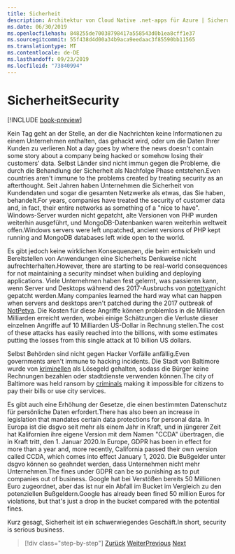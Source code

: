 ```yaml
---
title: Sicherheit
description: Architektur von Cloud Native .net-apps für Azure | Sicherung
ms.date: 06/30/2019
ms.openlocfilehash: 848255de70038798417a558543d0b1ea8cff1e37
ms.sourcegitcommit: 55f438d4d00a34b9aca9eedaac3f85590bb11565
ms.translationtype: MT
ms.contentlocale: de-DE
ms.lasthandoff: 09/23/2019
ms.locfileid: "73840994"
---
```

# <a name="security"></a><span data-ttu-id="72d5c-103">Sicherheit</span><span class="sxs-lookup"><span data-stu-id="72d5c-103">Security</span></span>

[!INCLUDE [book-preview](../../../includes/book-preview.md)]

<span data-ttu-id="72d5c-104">Kein Tag geht an der Stelle, an der die Nachrichten keine Informationen zu einem Unternehmen enthalten, das gehackt wird, oder um die Daten Ihrer Kunden zu verlieren.</span><span class="sxs-lookup"><span data-stu-id="72d5c-104">Not a day goes by where the news doesn't contain some story about a company being hacked or somehow losing their customers' data.</span></span> <span data-ttu-id="72d5c-105">Selbst Länder sind nicht immun gegen die Probleme, die durch die Behandlung der Sicherheit als Nachfolge Phase entstehen.</span><span class="sxs-lookup"><span data-stu-id="72d5c-105">Even countries aren't immune to the problems created by treating security as an afterthought.</span></span> <span data-ttu-id="72d5c-106">Seit Jahren haben Unternehmen die Sicherheit von Kundendaten und sogar die gesamten Netzwerke als etwas, das Sie haben, behandelt.</span><span class="sxs-lookup"><span data-stu-id="72d5c-106">For years, companies have treated the security of customer data and, in fact, their entire networks as something of a "nice to have".</span></span> <span data-ttu-id="72d5c-107">Windows-Server wurden nicht gepatcht, alte Versionen von PHP wurden weiterhin ausgeführt, und MongoDB-Datenbanken waren weiterhin weltweit offen.</span><span class="sxs-lookup"><span data-stu-id="72d5c-107">Windows servers were left unpatched, ancient versions of PHP kept running and MongoDB databases left wide open to the world.</span></span>

<span data-ttu-id="72d5c-108">Es gibt jedoch keine wirklichen Konsequenzen, die beim entwickeln und Bereitstellen von Anwendungen eine Sicherheits Denkweise nicht aufrechterhalten.</span><span class="sxs-lookup"><span data-stu-id="72d5c-108">However, there are starting to be real-world consequences for not maintaining a security mindset when building and deploying applications.</span></span> <span data-ttu-id="72d5c-109">Viele Unternehmen haben fest gelernt, was passieren kann, wenn Server und Desktops während des 2017-Ausbruchs von [notettya](https://www.wired.com/story/notpetya-cyberattack-ukraine-russia-code-crashed-the-world/)nicht gepatcht werden.</span><span class="sxs-lookup"><span data-stu-id="72d5c-109">Many companies learned the hard way what can happen when servers and desktops aren't patched during the 2017 outbreak of [NotPetya](https://www.wired.com/story/notpetya-cyberattack-ukraine-russia-code-crashed-the-world/).</span></span> <span data-ttu-id="72d5c-110">Die Kosten für diese Angriffe können problemlos in die Milliarden Milliarden erreicht werden, wobei einige Schätzungen die Verluste dieser einzelnen Angriffe auf 10 Milliarden US-Dollar in Rechnung stellen.</span><span class="sxs-lookup"><span data-stu-id="72d5c-110">The cost of these attacks has easily reached into the billions, with some estimates putting the losses from this single attack at 10 billion US dollars.</span></span>

<span data-ttu-id="72d5c-111">Selbst Behörden sind nicht gegen Hacker Vorfälle anfällig.</span><span class="sxs-lookup"><span data-stu-id="72d5c-111">Even governments aren't immune to hacking incidents.</span></span> <span data-ttu-id="72d5c-112">Die Stadt von Baltimore wurde von [kriminellen](https://www.vox.com/recode/2019/5/21/18634505/baltimore-ransom-robbinhood-mayor-jack-young-hackers) als Lösegeld gehalten, sodass die Bürger keine Rechnungen bezahlen oder stadtdienste verwenden können.</span><span class="sxs-lookup"><span data-stu-id="72d5c-112">The city of Baltimore was held ransom by [criminals](https://www.vox.com/recode/2019/5/21/18634505/baltimore-ransom-robbinhood-mayor-jack-young-hackers) making it impossible for citizens to pay their bills or use city services.</span></span>

<span data-ttu-id="72d5c-113">Es gibt auch eine Erhöhung der Gesetze, die einen bestimmten Datenschutz für persönliche Daten erfordert.</span><span class="sxs-lookup"><span data-stu-id="72d5c-113">There has also been an increase in legislation that mandates certain data protections for personal data.</span></span> <span data-ttu-id="72d5c-114">In Europa ist die dsgvo seit mehr als einem Jahr in Kraft, und in jüngerer Zeit hat Kalifornien ihre eigene Version mit dem Namen "CCDA" übertragen, die in Kraft tritt, den 1. Januar 2020.</span><span class="sxs-lookup"><span data-stu-id="72d5c-114">In Europe, GDPR has been in effect for more than a year and, more recently, California passed their own version called CCDA, which comes into effect January 1, 2020.</span></span> <span data-ttu-id="72d5c-115">Die Bußgelder unter dsgvo können so geahndet werden, dass Unternehmen nicht mehr Unternehmen.</span><span class="sxs-lookup"><span data-stu-id="72d5c-115">The fines under GDPR can be so punishing as to put companies out of business.</span></span> <span data-ttu-id="72d5c-116">Google hat bei Verstößen bereits 50 Millionen Euro zugeordnet, aber das ist nur ein Abfall im Bucket im Vergleich zu den potenziellen Bußgeldern.</span><span class="sxs-lookup"><span data-stu-id="72d5c-116">Google has already been fined 50 million Euros for violations, but that's just a drop in the bucket compared with the potential fines.</span></span>

<span data-ttu-id="72d5c-117">Kurz gesagt, Sicherheit ist ein schwerwiegendes Geschäft.</span><span class="sxs-lookup"><span data-stu-id="72d5c-117">In short, security is serious business.</span></span>

>[!div class="step-by-step"]
><span data-ttu-id="72d5c-118">[Zurück](identity-server.md)
>[Weiter](azure-security.md)</span><span class="sxs-lookup"><span data-stu-id="72d5c-118">[Previous](identity-server.md)
[Next](azure-security.md)</span></span>
